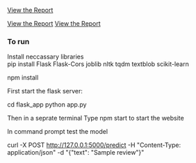 
[View the Report](https://github.com/HaseebSiddiqi/NLP-Project/blob/master/src/image/Sentiment%20Predictor.pdf)

[View the Report](./docs/report.pdf)
[View the Report](./docs/report.pdf)

### To run 
Install neccassary libraries  
pip install Flask Flask-Cors joblib nltk tqdm textblob scikit-learn

npm install 

First start the flask server: 

cd flask_app
python app.py

Then in a seprate terminal
Type npm start to start the website








In command prompt test the model

curl -X POST http://127.0.0.1:5000/predict -H "Content-Type: application/json" -d "{\"text\": \"Sample review\"}"